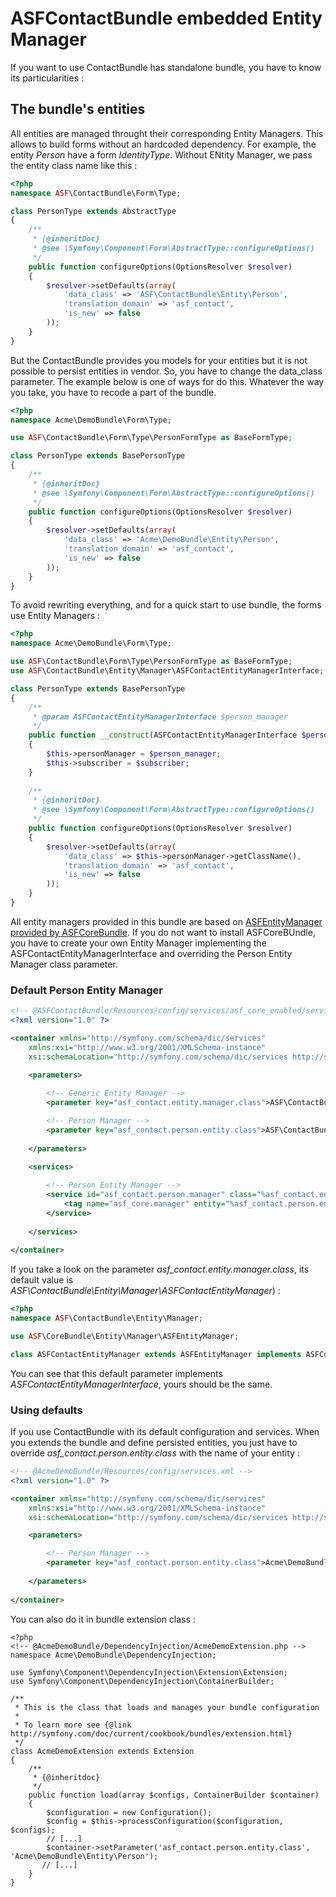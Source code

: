 # ASFContactBundle embedded Entity Manager

If you want to use ContactBundle has standalone bundle, you have to know its particularities :

## The bundle's entities

All entities are managed throught their corresponding Entity Managers. This allows to build forms without an hardcoded dependency. For example, the entity *Person* have a form *IdentityType*. Without ENtity Manager, we pass the entity class name like this :

```php
<?php
namespace ASF\ContactBundle\Form\Type;

class PersonType extends AbstractType
{
	/**
	 * {@inheritDoc}
	 * @see \Symfony\Component\Form\AbstractType::configureOptions()
	 */
	public function configureOptions(OptionsResolver $resolver)
	{
		$resolver->setDefaults(array(
			'data_class' => 'ASF\ContactBundle\Entity\Person',
			'translation_domain' => 'asf_contact',
			'is_new' => false
		));
	}
}
```

But the ContactBundle provides you models for your entities but it is not possible to persist entities in vendor. So, you have to change the data_class parameter. The example below is one of ways for do this. Whatever the way you take, you have to recode a part of the bundle.

```php
<?php
namespace Acme\DemoBundle\Form\Type;

use ASF\ContactBundle\Form\Type\PersonFormType as BaseFormType;

class PersonType extends BasePersonType
{
	/**
	 * {@inheritDoc}
	 * @see \Symfony\Component\Form\AbstractType::configureOptions()
	 */
	public function configureOptions(OptionsResolver $resolver)
	{
		$resolver->setDefaults(array(
			'data_class' => 'Acme\DemoBundle\Entity\Person',
			'translation_domain' => 'asf_contact',
			'is_new' => false
		));
	}
}
```

To avoid rewriting everything, and for a quick start to use bundle, the forms use Entity Managers :

```php
<?php
namespace Acme\DemoBundle\Form\Type;

use ASF\ContactBundle\Form\Type\PersonFormType as BaseFormType;
use ASF\ContactBundle\Entity\Manager\ASFContactEntityManagerInterface;

class PersonType extends BasePersonType
{
	/**
     * @param ASFContactEntityManagerInterface $person_manager
     */
    public function __construct(ASFContactEntityManagerInterface $person_manager, EventSubscriberInterface $subscriber)
    {
        $this->personManager = $person_manager;
        $this->subscriber = $subscriber;
    }
    
	/**
	 * {@inheritDoc}
	 * @see \Symfony\Component\Form\AbstractType::configureOptions()
	 */
	public function configureOptions(OptionsResolver $resolver)
	{
		$resolver->setDefaults(array(
			'data_class' => $this->personManager->getClassName(),
			'translation_domain' => 'asf_contact',
			'is_new' => false
		));
	}
}
```

All entity managers provided in this bundle are based on [ASFEntityManager provided by ASFCoreBundle](https://github.com/artscorestudio/core-bundle/blob/master/Resources/doc/entity-manager.md). If you do not want to install ASFCoreBUndle, you have to create your own Entity Manager implementing the ASFContactEntityManagerInterface and overriding the Person Entity Manager class parameter.

### Default Person Entity Manager
```xml
<!-- @ASFContactBundle/Resources/config/services/asf_core_enabled/services.xml -->
<?xml version="1.0" ?>

<container xmlns="http://symfony.com/schema/dic/services"
    xmlns:xsi="http://www.w3.org/2001/XMLSchema-instance"
    xsi:schemaLocation="http://symfony.com/schema/dic/services http://symfony.com/schema/dic/services/services-1.0.xsd">

	<parameters>
    	
    	<!-- Generic Entity Manager -->
    	<parameter key="asf_contact.entity.manager.class">ASF\ContactBundle\Entity\Manager\ASFContactEntityManager</parameter>

		<!-- Person Manager -->
		<parameter key="asf_contact.person.entity.class">ASF\ContactBundle\Entity\Person</parameter>
    	
    </parameters>

    <services>
    
        <!-- Person Entity Manager -->
        <service id="asf_contact.person.manager" class="%asf_contact.entity.manager.class%">
            <tag name="asf_core.manager" entity="%asf_contact.person.entity.class%" />
        </service>
        
    </services>
    
</container>
```

If you take a look on the parameter *asf_contact.entity.manager.class*, its default value is *ASF\ContactBundle\Entity\Manager\ASFContactEntityManager*) :

```php
<?php
namespace ASF\ContactBundle\Entity\Manager;

use ASF\CoreBundle\Entity\Manager\ASFEntityManager;

class ASFContactEntityManager extends ASFEntityManager implements ASFContactEntityManagerInterface {}
```

You can see that this default parameter implements *ASFContactEntityManagerInterface*, yours should be the same.

### Using defaults

If you use ContactBundle with its default configuration and services. When you extends the bundle and define persisted entities, you just have to override  *asf_contact.person.entity.class* with the name of your entity :

```xml
<!-- @AcmeDemoBundle/Resources/config/services.xml -->
<?xml version="1.0" ?>

<container xmlns="http://symfony.com/schema/dic/services"
    xmlns:xsi="http://www.w3.org/2001/XMLSchema-instance"
    xsi:schemaLocation="http://symfony.com/schema/dic/services http://symfony.com/schema/dic/services/services-1.0.xsd">

	<parameters>

		<!-- Person Manager -->
		<parameter key="asf_contact.person.entity.class">Acme\DemoBundle\Entity\Person</parameter>
    	
    </parameters>
    
</container>
```

You can also do it in bundle extension class :

```
<?php
<!-- @AcmeDemoBundle/DependencyInjection/AcmeDemoExtension.php -->
namespace Acme\DemoBundle\DependencyInjection;

use Symfony\Component\DependencyInjection\Extension\Extension;
use Symfony\Component\DependencyInjection\ContainerBuilder;

/**
 * This is the class that loads and manages your bundle configuration
 *
 * To learn more see {@link http://symfony.com/doc/current/cookbook/bundles/extension.html}
 */
class AcmeDemoExtension extends Extension
{
    /**
     * {@inheritdoc}
     */
    public function load(array $configs, ContainerBuilder $container)
    {
        $configuration = new Configuration();
	    $config = $this->processConfiguration($configuration, $configs);
		// [...]
	    $container->setParameter('asf_contact.person.entity.class', 'Acme\DemoBundle\Entity\Person');
	   // [...]
    }
}
```

